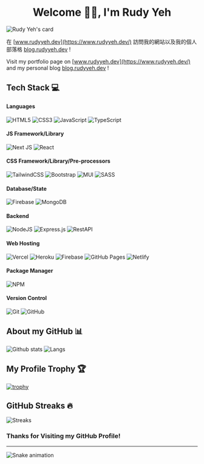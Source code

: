 <h1 align="center"> Welcome 👋🏻, I'm Rudy Yeh </br> 
</h1>

![Rudy Yeh's card](https://cardivo.vercel.app/api?name=Rudy%20Yeh&description=Hi,%20I%20am%20a%20front-end%20web%20developer%20and%20i'm%2022%20years%20old,%20nice%20to%20meet%20you!%0A%E5%97%A8%EF%BC%8C%E6%88%91%E6%98%AF%E8%91%89%E4%B8%96%E5%B9%B3%EF%BC%8C%E4%B8%80%E5%90%8D%E7%B6%B2%E9%A0%81%E5%89%8D%E7%AB%AF%E9%96%8B%E7%99%BC%E8%80%85%EF%BC%8C%E7%9B%AE%E5%89%8D22%E6%AD%B2%EF%BC%8C%E8%AB%8B%E5%A4%9A%E5%A4%9A%E6%8C%87%E6%95%99%EF%BC%81&image=https://avatars.githubusercontent.com/u/53780265?v=4&backgroundColor=%23ecf0f1&instagram=ya.0628&github=rudy0628&pattern=leaf&colorPattern=%23eaeaea)

在 [www.rudyyeh.dev](https://www.rudyyeh.dev/) 訪問我的網站以及我的個人部落格 [blog.rudyyeh.dev](https://blog.rudyyeh.dev) !

Visit my portfolio page on [www.rudyyeh.dev](https://www.rudyyeh.dev/) and my personal blog [blog.rudyyeh.dev](https://blog.rudyyeh.dev) !

## Tech Stack 💻
#### Languages
![HTML5](https://img.shields.io/badge/-HTML5-000?style=for-the-badge&logo=html5)
![CSS3](https://img.shields.io/badge/-CSS3-000?style=for-the-badge&logo=css3)
![JavaScript](https://img.shields.io/badge/-JavaScript-000?style=for-the-badge&logo=javascript)
![TypeScript](https://img.shields.io/badge/-TypeScript-000?style=for-the-badge&logo=typescript)

#### JS Framework/Library
![Next JS](https://img.shields.io/badge/-NextJS-000?style=for-the-badge&logo=next.js)
![React](https://img.shields.io/badge/-ReactJS-000?style=for-the-badge&logo=react)

#### CSS Framework/Library/Pre-processors
![TailwindCSS](https://img.shields.io/badge/-TailwindCSS-000?style=for-the-badge&logo=tailwind-css)
![Bootstrap](https://img.shields.io/badge/-Bootstrap-000?style=for-the-badge&logo=bootstrap)
![MUI](https://img.shields.io/badge/-MUI-000?style=for-the-badge&logo=mui)
![SASS](https://img.shields.io/badge/-SASS-000?style=for-the-badge&logo=sass)

#### Database/State
![Firebase](https://img.shields.io/badge/-Firebase-000?style=for-the-badge&logo=firebase)
![MongoDB](https://img.shields.io/badge/-MongoDB-000?style=for-the-badge&logo=mongodb)

#### Backend
![NodeJS](https://img.shields.io/badge/-NodeJS-000?style=for-the-badge&logo=node.js&logoColor=pink)
![Express.js](https://img.shields.io/badge/-ExpressJS-000?style=for-the-badge&logo=express)
![RestAPI](https://img.shields.io/badge/-RestAPI-000?style=for-the-badge&logo=fastapi)

#### Web Hosting
![Vercel](https://img.shields.io/badge/-Vercel-000?style=for-the-badge&logo=vercel)
![Heroku](https://img.shields.io/badge/-Heroku-000?style=for-the-badge&logo=heroku)
![Firebase](https://img.shields.io/badge/-Firebase-000?style=for-the-badge&logo=firebase)
![GitHub Pages](https://img.shields.io/badge/-GitHub%20Pages-000?style=for-the-badge&logo=github)
![Netlify](https://img.shields.io/badge/-Netlify-000?style=for-the-badge&logo=netlify)

#### Package Manager
![NPM](https://img.shields.io/badge/-NPM-000?style=for-the-badge&logo=npm)

#### Version Control
![Git](https://img.shields.io/badge/-Git-000?style=for-the-badge&logo=git)
![GitHub](https://img.shields.io/badge/-GitHub-000?style=for-the-badge&logo=github)

## About my GitHub 📊

![Github stats](https://github-readme-stats.vercel.app/api?username=rudy0628&show_icons=true&hide_border=false&theme=ocean_dark&count_private=true&include_all_commits=true)
![Langs](https://github-readme-stats.vercel.app/api/top-langs/?username=rudy0628&show_icons=true&hide_border=false&theme=ocean_dark&count_private=true&include_all_commits=true&layout=compact)

## My Profile Trophy 🏆

[![trophy](https://github-profile-trophy.vercel.app/?username=rudy0628&theme=juicyfresh)](https://github.com/rudy0628/github-profile-trophy)

## GitHub Streaks 🔥

![Streaks](http://github-readme-streak-stats.herokuapp.com?user=rudy0628&theme=ads-juicy-fresh&date_format=j%20M%5B%20Y%5D)

### Thanks for Visiting my GitHub Profile!
---
![Snake animation](https://github.com/rudy0628/rudy0628/blob/output/github-contribution-grid-snake.svg)
